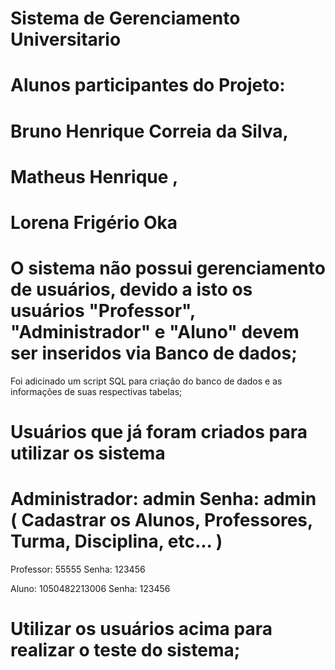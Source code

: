 # Sistema de Gerenciamento Universitario
#
#
#
# Alunos participantes do Projeto:

# Bruno Henrique Correia da Silva, 
# Matheus Henrique , 
# Lorena Frigério Oka
#


   # O sistema não possui gerenciamento de usuários, devido a isto os usuários "Professor", "Administrador" e "Aluno" devem ser inseridos via Banco de dados;
      
   Foi adicinado um script SQL para criação do banco de dados e as informações de suas respectivas tabelas;
      
 # Usuários que já foram criados para utilizar os sistema
            
  # Administrador: admin Senha: admin        ( Cadastrar os Alunos, Professores, Turma, Disciplina, etc... )
  
  
  Professor: 55555 Senha: 123456
  
  Aluno: 1050482213006 Senha: 123456
            
   # Utilizar os usuários acima para realizar o teste do sistema;

